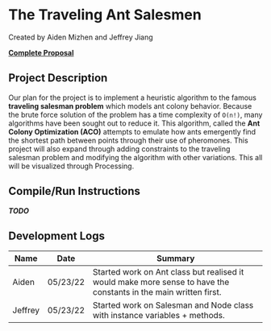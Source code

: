 # **The Traveling Ant Salesmen**

Created by Aiden Mizhen and Jeffrey Jiang

[**Complete Proposal**](https://docs.google.com/document/d/1Vkc-bQuLZKICPwXoo_w7NjEORyUwMkhjVnNt5RsR-es/edit?usp=sharing)

## **Project Description**

Our plan for the project is to implement a heuristic algorithm to the famous **traveling salesman problem** which models ant colony behavior. Because the brute force solution of the problem has a time complexity of `O(n!)`, many algorithms have been sought out to reduce it. This algorithm, called the **Ant Colony Optimization (ACO)** attempts to emulate how ants emergently find the shortest path between points through their use of pheromones. This project will also expand through adding constraints to the traveling salesman problem and modifying the algorithm with other variations. This all will be visualized through Processing.

## **Compile/Run Instructions**

***TODO***

## **Development Logs**

| Name    | Date     | Summary                                                                                                          |
| ------- | -------- | ---------------------------------------------------------------------------------------------------------------- |
| Aiden   | 05/23/22 | Started work on Ant class but realised it would make more sense to have the constants in the main written first. |
| Jeffrey | 05/23/22 | Started work on Salesman and Node class with instance variables + methods.                                       |
